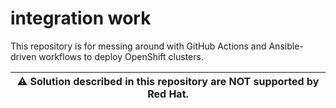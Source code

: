 # integration work

This repository is for messing around with GitHub Actions and Ansible-driven workflows to deploy OpenShift clusters.

| :warning: **Solution described in this repository are NOT supported by Red Hat.** |
|-----------------------------------------------------------------------------------|
